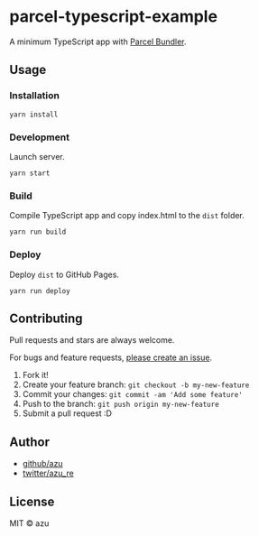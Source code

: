 # parcel-typescript-example

A minimum TypeScript app with [Parcel Bundler](https://parceljs.org/).

## Usage

### Installation

    yarn install

### Development

Launch server.

    yarn start
    
### Build

Compile TypeScript app and copy index.html to the `dist` folder.

    yarn run build

### Deploy

Deploy `dist` to GitHub Pages.

    yarn run deploy

## Contributing

Pull requests and stars are always welcome.

For bugs and feature requests, [please create an issue](https://github.com/azu/parcel-typescript-example/issues).

1. Fork it!
2. Create your feature branch: `git checkout -b my-new-feature`
3. Commit your changes: `git commit -am 'Add some feature'`
4. Push to the branch: `git push origin my-new-feature`
5. Submit a pull request :D

## Author

- [github/azu](https://github.com/azu)
- [twitter/azu_re](https://twitter.com/azu_re)

## License

MIT © azu
